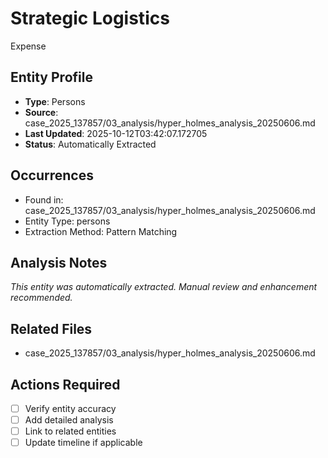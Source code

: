 # Strategic Logistics

Expense

## Entity Profile
- **Type**: Persons
- **Source**: case_2025_137857/03_analysis/hyper_holmes_analysis_20250606.md
- **Last Updated**: 2025-10-12T03:42:07.172705
- **Status**: Automatically Extracted

## Occurrences
- Found in: case_2025_137857/03_analysis/hyper_holmes_analysis_20250606.md
- Entity Type: persons
- Extraction Method: Pattern Matching

## Analysis Notes
*This entity was automatically extracted. Manual review and enhancement recommended.*

## Related Files
- case_2025_137857/03_analysis/hyper_holmes_analysis_20250606.md

## Actions Required
- [ ] Verify entity accuracy
- [ ] Add detailed analysis
- [ ] Link to related entities
- [ ] Update timeline if applicable
